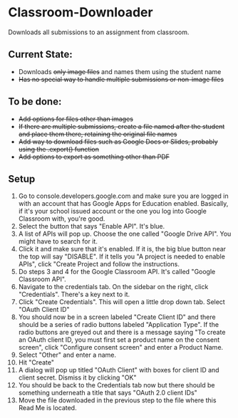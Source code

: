 # Classroom-Downloader
Downloads all submissions to an assignment from classroom.

## Current State:
* Downloads ~~only image files~~ and names them using the student name 
* ~~Has no special way to handle multiple submissions or non-image files~~

## To be done:
* ~~Add options for files other than images~~
* ~~If there are multiple submissions, create a file named after the student and place them there, retaining the original file names~~
* ~~Add way to download files such as Google Docs or Slides, probably using the .export() function~~
* ~~Add options to export as something other than PDF~~

## Setup
1. Go to console.developers.google.com and make sure you are logged in with an account that has Google Apps for Education enabled. Basically, if it's your school issued account or the one you log into Google Classroom with, you're good.
2. Select the button that says "Enable API". It's blue.
3. A list of APIs will pop up. Choose the one called "Google Drive API". You might have to search for it. 
4. Click it and make sure that it's enabled. If it is, the big blue button near the top will say "DISABLE". If it tells you "A project is needed to enable APIs", click "Create Project and follow the instructions.
5. Do steps 3 and 4 for the Google Classroom API. It's called "Google Classroom API".
6. Navigate to the credentials tab. On the sidebar on the right, click "Credentials". There's a key next to it. 
7. Click "Create Credentials". This will open a little drop down tab. Select "OAuth Client ID"
8. You should now be in a screen labeled "Create Client ID" and there should be a series of radio buttons labeled "Application Type". If the radio buttons are greyed out and there is a message saying "To create an OAuth client ID, you must first set a product name on the consent screen", click "Configure consent screen" and enter a Product Name. 
9. Select "Other" and enter a name.
10. Hit "Create"
11. A dialog will pop up titled "OAuth Client" with boxes for client ID and client secret. Dismiss it by clicking "OK"
12. You should be back to the Credentials tab now but there should be something underneath a title that says "OAuth 2.0 client IDs"
13. Move the file downloaded in the previous step to the file where this Read Me is located.

